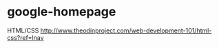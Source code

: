 google-homepage
===============
HTML/CSS
http://www.theodinproject.com/web-development-101/html-css?ref=lnav